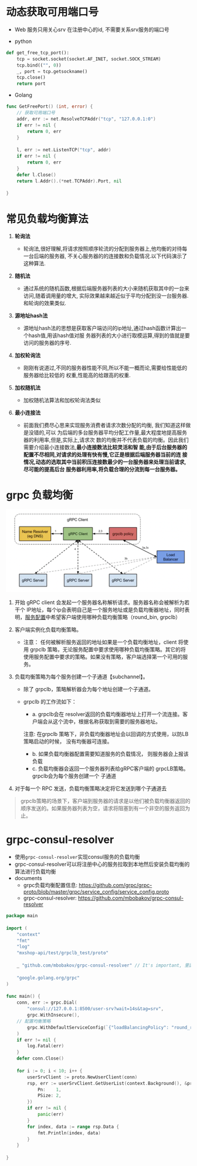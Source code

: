 # 动态获取可用端口号

- Web 服务只用关心srv 在注册中心的id, 不需要关系srv服务的端口号

- python

```python
def get_free_tcp_port():
    tcp = socket.socket(socket.AF_INET, socket.SOCK_STREAM)
    tcp.bind(("", 0))
    _, port = tcp.getsockname()
    tcp.close()
    return port
```



- Golang

```go
func GetFreePort() (int, error) {
	// 获取可用端口号
	addr, err := net.ResolveTCPAddr("tcp", "127.0.0.1:0")
	if err != nil {
		return 0, err
	}

	l, err := net.ListenTCP("tcp", addr)
	if err != nil {
		return 0, err
	}
	defer l.Close()
	return l.Addr().(*net.TCPAddr).Port, nil

}
```

# 常见负载均衡算法

1. **轮询法**
   - 轮询法,很好理解,将请求按照顺序轮流的分配到服务器上,他均衡的对待每一台后端的服务器,
     不关心服务器的的连接数和负载情况.以下代码演示了这种算法.
2. **随机法**
   - 通过系统的随机函数,根据后端服务器列表的大小来随机获取其中的一台来访问,随着调用量的增大,
     实际效果越来越近似于平均分配到没一台服务器.和轮询的效果类似.

3. **源地址hash法**
   - 源地址hash法的思想是获取客户端访问的ip地址,通过hash函数计算出一个hash值,用该hash值对服
     务器列表的大小进行取模运算,得到的值就是要访问的服务器的序号.

4. **加权轮询法**
   - 刚刚有说道过,不同的服务器性能不同,所以不能一概而论,需要给性能低的服务器给比较低的
     权重,性能高的给跟高的权重.

5. **加权随机法**
   - 加权随机法算法和加权轮询法类似

6. **最小连接法**
   - 前面我们费尽心思来实现服务消费者请求次数分配的均衡, 我们知道这样做是没错的,可以 为后端的多台服务器平均分配工作量,最大程度地提高服务器的利用率,但是,实际上,请求次 数的均衡并不代表负载的均衡。因此我们需要介绍最小连接数法,**最小连接数法比较灵活和智 能,由于后台服务器的配置不尽相同,对请求的处理有快有慢,它正是根据后端服务器当前的连 接情况,动态的选取其中当前积压连接数最少的一台服务器来处理当前请求,尽可能的提高后台 服务器利用率,将负载合理的分流到每一台服务器。**

# grpc 负载均衡

![image-20211109174543917](https://raw.githubusercontent.com/daniuEvan/pictrues/main/Typora/image-20211109174543917.png)

1. 开始 gRPC client 会发起一个服务器名称解析请求。服务器名称会被解析为若干个 IP地址，每个ip会表明自己是一个服务地址或是负载均衡器地址，同时表明，[服务配置](https://links.jianshu.com/go?to=https%3A%2F%2Fgithub.com%2Fgrpc%2Fgrpc%2Fblob%2Fmaster%2Fdoc%2Fservice_config.md)中希望客户端使用哪种负载均衡策略（round_bin, grpclb）
2. 客户端实例化负载均衡策略。
   - 注意： 任何被解析服务返回的地址如果是一个负载均衡地址，client 将使用 grpclb 策略，无论服务配置中要求使用哪种负载均衡策略。其它的将使用服务配置中要求的策略。如果没有策略，客户端选择第一个可用的服务。

3. 负载均衡策略为每个服务创建一个子通道【subchannel】。

   - 除了 grpclb，策略解析器会为每个地址创建一个子通道。

   - grpclb 的工作流如下：

     - a. grpclb会在 resolver返回的负载均衡器地址上打开一个流连接。客户端会从这个流中，根据名称获取到需要的服务器地址。

     注意: 在grpclb 策略下，非负载均衡器地址会以回调的方式使用，以防LB策略启动的时候， 没有均衡器可连接。

     - b. 如果负载均衡器配置需要知道服务的负载情况， 则服务器会上报该负载
     - c. 负载均衡器会返回一个服务器列表给gRPC客户端的 grpcLB策略。grpclb会为每个服务创建一个 子通道

4. 对于每一个 RPC 发送，负载均衡策略决定将它发送到哪个子通道去

> grpclb策略的场景下，客户端到服务器的请求是以他们被负载均衡器返回的顺序发送的。如果服务器列表为空，请求将阻塞到有一个非空的服务返回为止。

# grpc-consul-resolver

- 使用`grpc-consul-resolver`实现consul服务的负载均衡
- grpc-consul-resolver可以将注册中心的服务拉取到本地然后安装负载均衡的算法进行负载均衡
- documents
  - grpc负载均衡配置信息: https://github.com/grpc/grpc-proto/blob/master/grpc/service_config/service_config.proto
  - grpc-consul-resolver: https://github.com/mbobakov/grpc-consul-resolver

```go
package main

import (
	"context"
	"fmt"
	"log"
	"mxshop-api/test/grpclb_test/proto"

	_ "github.com/mbobakov/grpc-consul-resolver" // It's important, 里面有一个init方法会执行

	"google.golang.org/grpc"
)

func main() {
	conn, err := grpc.Dial(
		"consul://127.0.0.1:8500/user-srv?wait=14s&tag=srv",
		grpc.WithInsecure(),
    // 配置均衡策略
		grpc.WithDefaultServiceConfig(`{"loadBalancingPolicy": "round_robin"}`), 
	)
	if err != nil {
		log.Fatal(err)
	}
	defer conn.Close()

	for i := 0; i < 10; i++ {
		userSrvClient := proto.NewUserClient(conn)
		rsp, err := userSrvClient.GetUserList(context.Background(), &proto.PageInfo{
			Pn:    1, 
			PSize: 2,
		})
		if err != nil {
			panic(err)
		}
		for index, data := range rsp.Data {
			fmt.Println(index, data)
		}
	}

}

```

